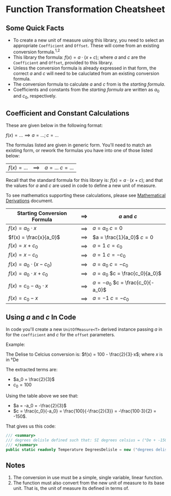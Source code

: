 # Function Transformation Cheatsheet

## Some Quick Facts

- To create a new unit of measure using this library, you need to select an appropriate
  `Coefficient` and `Offset`. These will come from an existing conversion formula.<sup>1,2</sup>
- This library the formula: $f(x) = a⋅(x + c)$; where $a$ and $c$ are the `Coefficient` and `Offset`,
  provided to this library.
- Unless the conversion formula is already expressed in that form, the correct $a$ and $c$ will need to be caluclated
  from an existing conversion formula.
- The conversion formula to calculate $a$ and $c$ from is the _starting formula_.
- Coefficients and constants from the _starting formula_ are written as $a_0$ and $c_0$,
  respectively.

## Coefficient and Constant Calculations

These are given below in the following format:

$f(x) = ... \implies a = ... ; c= ...$

The formulas listed are given in generic form. You'll need to match an existing form, or rework
the formulas you have into one of those listed below:

|              |            |                       |
|--------------|------------|-----------------------|
| $f(x) = ...$ | $\implies$ | $a = ...$   $c = ...$ |

Recall that the standard formula for this library is: $f(x) = a⋅(x + c)$; and that the values for $a$ and $c$
are used in code to define a new unit of measure.

To see mathematics supporting these calculations, please see [Mathematical Derivations](mathematical-derivations)
document.

| Starting Conversion Formula | $\implies$ | $a$ and $c$                         |
|-----------------------------|------------|-------------------------------------|
| $f(x) = a_0⋅x$              | $\implies$ | $a = a_0$   $c=0$                   |
| $f(x) = \frac{x}{a_0}$      | $\implies$ | $a = \frac{1}{a_0}$   $c = 0$       |
| $f(x) = x + c_0$            | $\implies$ | $a = 1$   $c = c_0$                 |
| $f(x) = x - c_0$            | $\implies$ | $a = 1$   $c = -c_0$                |
| $f(x) = a_0⋅(x - c_0)$      | $\implies$ | $a = a_0$   $c = -c_0$              |
| $f(x) = a_0⋅x + c_0$        | $\implies$ | $a = a_0$   $c = \frac{c_0}{a_0}$   |
| $f(x) = c_0 - a_0⋅x$        | $\implies$ | $a = -a_0$   $c = \frac{c_0}{-a_0}$ |
| $f(x) = c_0 - x$            | $\implies$ | $a = -1$   $c = -c_0$               |

## Using $a$ and $c$ In Code

In code you'll create a new `UnitOfMeasure<T>` derived instance passing $a$ in for the `coefficient`
and $c$ for the `offset` parameters.

Example:

The Delise to Celcius conversion is: $f(x) = 100 - \frac{2}{3}⋅x$; where $x$ is in °De

The extracted terms are:

- $a_0 = \frac{2}{3}$
- $c_0 = 100$

Using the table above we see that:

- $a = -a_0 = -\frac{2}{3}$
- $c = \frac{c_0}{-a_0} = \frac{100}{-\frac{2}{3}} = -\frac{100⋅3}{2} = -150$.

That gives us this code:

```csharp
/// <summary>
/// degrees delisle defined such that: SI degrees celsius = (°De + -150) × -2.0/3.0.
/// </summary>
public static readonly Temperature DegreesDelisle = new ("degrees delisle", "°De", SI.Temperatures.DegreesCelsius, coefficient: -2.0 / 3.0, offset: -150, system: "");

```

## Notes

1. The conversion in use must be a simple, single variable, linear function.
2. The function must also convert from the new unit of measure to its base unit.
   That is, the unit of measure its defined in terms of.
